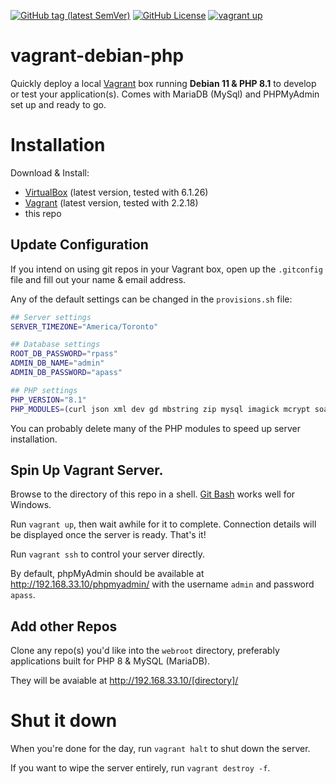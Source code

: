 [![GitHub tag (latest SemVer)](https://img.shields.io/github/v/release/wesbuck/vagrant-debian-php?logo=github)](https://github.com/wesbuck/vagrant-debian-php/releases)
[![GitHub License](https://img.shields.io/github/license/wesbuck/vagrant-debian-php?logo=open-source-initiative)](https://opensource.org/licenses/MIT)
[![vagrant up](https://github.com/wesbuck/vagrant-debian-php/actions/workflows/vagrant-up.yml/badge.svg)](https://github.com/wesbuck/vagrant-debian-php/actions/workflows/vagrant-up.yml)

# vagrant-debian-php
Quickly deploy a local [Vagrant](https://www.vagrantup.com/) box running **Debian 11 &amp; PHP 8.1** to develop or test your application(s). Comes with MariaDB (MySql) and PHPMyAdmin set up and ready to go.

# Installation

Download & Install:
- [VirtualBox](https://www.virtualbox.org/wiki/Downloads) (latest version, tested with 6.1.26)
- [Vagrant](https://www.vagrantup.com/downloads.html) (latest version, tested with 2.2.18)
- this repo

## Update Configuration
If you intend on using git repos in your Vagrant box, open up the `.gitconfig` file and fill out your name & email address.

Any of the default settings can be changed in the `provisions.sh` file:
```bash
## Server settings
SERVER_TIMEZONE="America/Toronto"

## Database settings
ROOT_DB_PASSWORD="rpass"
ADMIN_DB_NAME="admin"
ADMIN_DB_PASSWORD="apass"

## PHP settings
PHP_VERSION="8.1"
PHP_MODULES=(curl json xml dev gd mbstring zip mysql imagick mcrypt soap cli memcached redis gmp mongodb odbc pgsql sqlite3 xsl)
```
You can probably delete many of the PHP modules to speed up server installation.
## Spin Up Vagrant Server.
Browse to the directory of this repo in a shell. [Git Bash](https://gitforwindows.org/) works well for Windows.

Run `vagrant up`, then wait awhile for it to complete. Connection details will be displayed once the server is ready. That's it!

Run `vagrant ssh` to control your server directly.

By default, phpMyAdmin should be available at http://192.168.33.10/phpmyadmin/ with the username `admin` and password `apass`.

## Add other Repos
Clone any repo(s) you'd like into the `webroot` directory, preferably applications built for PHP 8 & MySQL (MariaDB).

They will be avaiable at http://192.168.33.10/[directory]/

# Shut it down
When you're done for the day, run `vagrant halt` to shut down the server.

If you want to wipe the server entirely, run `vagrant destroy -f`.
